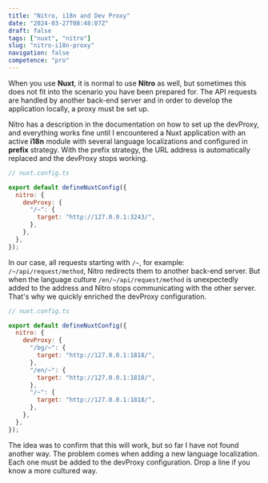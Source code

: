 ```yaml
---
title: "Nitro, i18n and Dev Proxy"
date: "2024-03-27T08:48:07Z"
draft: false
tags: ["nuxt", "nitro"]
slug: "nitro-i18n-proxy"
navigation: false
competence: "pro"
---
```


When you use **Nuxt**, it is normal to use **Nitro** as well, but sometimes this does not fit into the scenario you have been prepared for. The API requests are handled by another back-end server and in order to develop the application locally, a proxy must be set up.

<!-- more -->

Nitro has a description in the documentation on how to set up the devProxy, and everything works fine until I encountered a Nuxt application with an active **i18n** module with several language localizations and configured in **prefix** strategy. With the prefix strategy, the URL address is automatically replaced and the devProxy stops working.

```javascript
// nuxt.config.ts

export default defineNuxtConfig({
  nitro: {
    devProxy: {
      "/~": {
        target: "http://127.0.0.1:3243/",
      },
    },
  },
});
```

In our case, all requests starting with `/~`, for example: `/~/api/request/method`, Nitro redirects them to another back-end server. But when the language culture `/en/~/api/request/method` is unexpectedly added to the address and Nitro stops communicating with the other server. That's why we quickly enriched the devProxy configuration.

```javascript
// nuxt.config.ts

export default defineNuxtConfig({
  nitro: {
    devProxy: {
      "/bg/~": {
        target: "http://127.0.0.1:1818/",
      },
      "/en/~": {
        target: "http://127.0.0.1:1818/",
      },
      "/~": {
        target: "http://127.0.0.1:1818/",
      },
    },
  },
});
```

The idea was to confirm that this will work, but so far I have not found another way. The problem comes when adding a new language localization. Each one must be added to the devProxy configuration. Drop a line if you know a more cultured way.